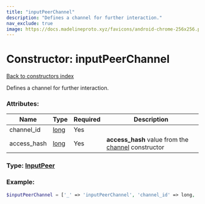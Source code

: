 ```yaml
---
title: "inputPeerChannel"
description: "Defines a channel for further interaction."
nav_exclude: true
image: https://docs.madelineproto.xyz/favicons/android-chrome-256x256.png
---
```

# Constructor: inputPeerChannel  
[Back to constructors index](index.md)



Defines a channel for further interaction.

### Attributes:

| Name     |    Type       | Required | Description |
|----------|---------------|----------|-------------|
|channel\_id|[long](../types/long.md) | Yes|
|access\_hash|[long](../types/long.md) | Yes|**access\_hash** value from the [channel](../constructors/channel.md) constructor|



### Type: [InputPeer](../types/InputPeer.md)


### Example:

```php
$inputPeerChannel = ['_' => 'inputPeerChannel', 'channel_id' => long, 'access_hash' => long];
```  
